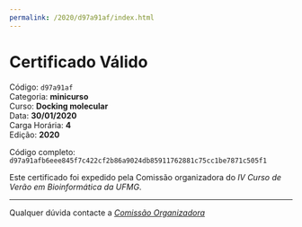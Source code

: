 ```yaml
---
permalink: /2020/d97a91af/index.html
---
```


# Certificado Válido

Código: `d97a91af`<br>
Categoria: **minicurso**<br>
Curso: **Docking molecular**<br>
Data: **30/01/2020**<br>
Carga Horária: **4**<br>
Edição: **2020**<br>


Código completo: `d97a91afb6eee845f7c422cf2b86a9024db85911762881c75cc1be7871c505f1`


Este certificado foi expedido pela Comissão organizadora do *IV Curso de Verão em Bioinformática da UFMG*.

----

Qualquer dúvida contacte a [_Comissão Organizadora_](<mailto:cursobioinfoufmg@gmail.com$subject=[Certificados]>)

